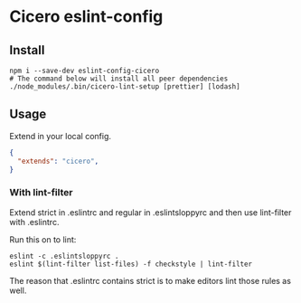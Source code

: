 # Cicero eslint-config

## Install

```
npm i --save-dev eslint-config-cicero
# The command below will install all peer dependencies
./node_modules/.bin/cicero-lint-setup [prettier] [lodash]
```

## Usage
Extend in your local config.

```json
{
  "extends": "cicero",
}
```

### With lint-filter
Extend strict in .eslintrc and regular in .eslintsloppyrc and then use lint-filter with .eslintrc.

Run this on to lint:
```
eslint -c .eslintsloppyrc .
eslint $(lint-filter list-files) -f checkstyle | lint-filter
```

The reason that .eslintrc contains strict is to make editors lint those rules as well.
